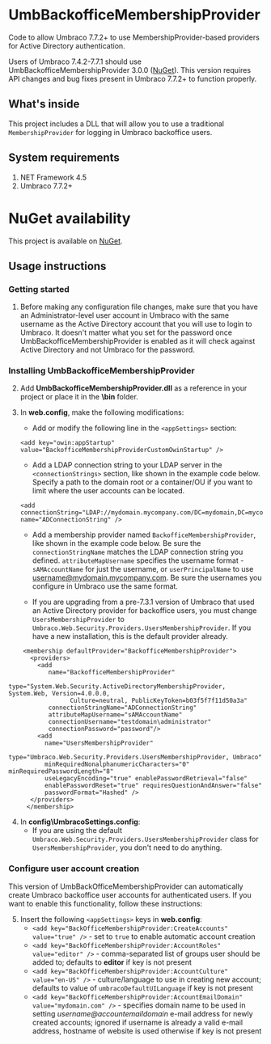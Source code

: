 # UmbBackofficeMembershipProvider
Code to allow Umbraco 7.7.2+ to use MembershipProvider-based providers for Active Directory authentication.

Users of Umbraco 7.4.2-7.7.1 should use UmbBackofficeMembershipProvider 3.0.0 ([NuGet](https://www.nuget.org/packages/UmbBackofficeMembershipProvider/3.0.0)). This version requires API changes and bug fixes present in Umbraco 7.7.2+ to function properly.

## What's inside
This project includes a DLL that will allow you to use a traditional `MembershipProvider` for logging in Umbraco backoffice users.

## System requirements
1. NET Framework 4.5
2. Umbraco 7.7.2+

# NuGet availability
This project is available on [NuGet](https://www.nuget.org/packages/UmbBackofficeMembershipProvider/).

## Usage instructions
### Getting started
1. Before making any configuration file changes, make sure that you have an Administrator-level user account in Umbraco with the same username as the Active Directory account that you will use to login to Umbraco. It doesn't matter what you set for the password once UmbBackofficeMembershipProvider is enabled as it will check against Active Directory and not Umbraco for the password.

### Installing UmbBackofficeMembershipProvider
2. Add **UmbBackofficeMembershipProvider.dll** as a reference in your project or place it in the **\bin** folder.
3. In **web.config**, make the following modifications:
   - Add or modify the following line in the `<appSettings>` section:

    ```
    <add key="owin:appStartup" value="BackofficeMembershipProviderCustomOwinStartup" />
    ```
   - Add a LDAP connection string to your LDAP server in the `<connectionStrings>` section, like shown in the example code below. Specify a path to the domain root or a container/OU if you want to limit where the user accounts can be located.
  
    ```
    <add connectionString="LDAP://mydomain.mycompany.com/DC=mydomain,DC=mycompany,DC=com" name="ADConnectionString" />
    ```
   - Add a membership provider named `BackofficeMembershipProvider`, like shown in the example code below. Be sure the `connectionStringName` matches the LDAP connection string you defined. `attributeMapUsername` specifies the username format - `sAMAccountName` for just the username, or `userPrincipalName` to use username@mydomain.mycompany.com. Be sure the usernames you configure in Umbraco use the same format.

  
   - If you are upgrading from a pre-7.3.1 version of Umbraco that used an Active Directory provider for backoffice users, you must change `UsersMembershipProvider` to `Umbraco.Web.Security.Providers.UsersMembershipProvider`. If you have a new installation, this is the default provider already.  
  
```
    <membership defaultProvider="BackofficeMembershipProvider">
      <providers>
        <add
           name="BackofficeMembershipProvider"
           type="System.Web.Security.ActiveDirectoryMembershipProvider, System.Web, Version=4.0.0.0, 
                 Culture=neutral, PublicKeyToken=b03f5f7f11d50a3a"
           connectionStringName="ADConnectionString"
           attributeMapUsername="sAMAccountName"
           connectionUsername="testdomain\administrator" 
           connectionPassword="password"/>
        <add
          name="UsersMembershipProvider"
          type="Umbraco.Web.Security.Providers.UsersMembershipProvider, Umbraco"
          minRequiredNonalphanumericCharacters="0" minRequiredPasswordLength="8"
          useLegacyEncoding="true" enablePasswordRetrieval="false"
          enablePasswordReset="true" requiresQuestionAndAnswer="false"
          passwordFormat="Hashed" />
      </providers>
     </membership>
```

  

4. In **config\UmbracoSettings.config**:
   - If you are using the default `Umbraco.Web.Security.Providers.UsersMembershipProvider` class for `UsersMembershipProvider`, you don't need to do anything.

### Configure user account creation
This version of UmbBackOfficeMembershipProvider can automatically create Umbraco backoffice user accounts for authenticated users. If you want to enable this functionality, follow these instructions:

5. Insert the following `<appSettings>` keys in **web.config**:
   - `<add key="BackOfficeMembershipProvider:CreateAccounts" value="true" />` - set to `true` to enable automatic account creation
   - `<add key="BackOfficeMembershipProvider:AccountRoles" value="editor" />` - comma-separated list of groups user should be added to; defaults to **editor** if key is not present
   - `<add key="BackOfficeMembershipProvider:AccountCulture" value="en-US" />` - culture/language to use in creating new account; defaults to value of `umbracoDefaultUILanguage` if key is not present
   - `<add key="BackOfficeMembershipProvider:AccountEmailDomain" value="mydomain.com" />` - specifies domain name to be used in setting *username@accountemaildomain* e-mail address for newly created accounts; ignored if username is already a valid e-mail address, hostname of website is used otherwise if key is not present

